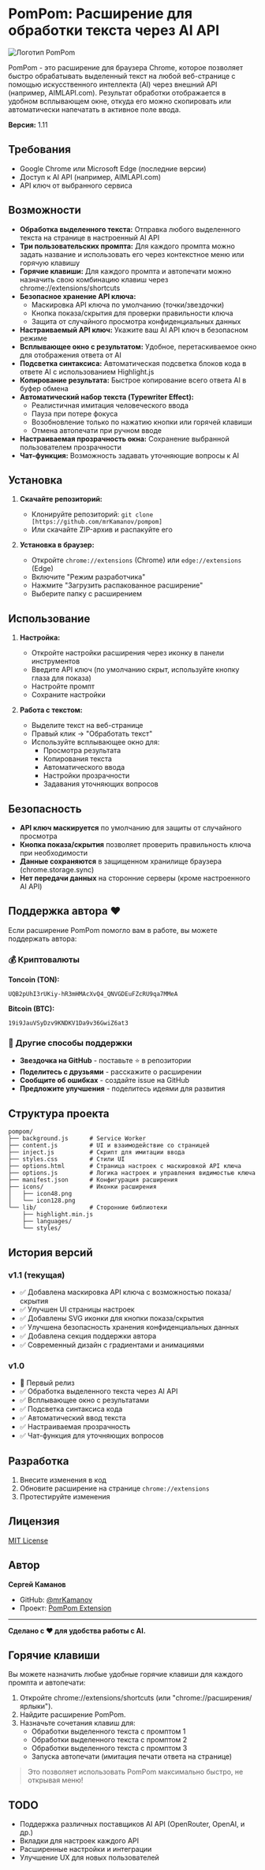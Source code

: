# PomPom: Расширение для обработки текста через AI API

![Логотип PomPom](icons/icon128.png)

PomPom - это расширение для браузера Chrome, которое позволяет быстро обрабатывать выделенный текст на любой веб-странице с помощью искусственного интеллекта (AI) через внешний API (например, AIMLAPI.com). Результат обработки отображается в удобном всплывающем окне, откуда его можно скопировать или автоматически напечатать в активное поле ввода.

**Версия:** 1.11

## Требования

* Google Chrome или Microsoft Edge (последние версии)
* Доступ к AI API (например, AIMLAPI.com)
* API ключ от выбранного сервиса

## Возможности

* **Обработка выделенного текста:** Отправка любого выделенного текста на странице в настроенный AI API
* **Три пользовательских промпта:** Для каждого промпта можно задать название и использовать его через контекстное меню или горячую клавишу
* **Горячие клавиши:** Для каждого промпта и автопечати можно назначить свою комбинацию клавиш через chrome://extensions/shortcuts
* **Безопасное хранение API ключа:** 
  * Маскировка API ключа по умолчанию (точки/звездочки)
  * Кнопка показа/скрытия для проверки правильности ключа
  * Защита от случайного просмотра конфиденциальных данных
* **Настраиваемый API ключ:** Укажите ваш AI API ключ в безопасном режиме
* **Всплывающее окно с результатом:** Удобное, перетаскиваемое окно для отображения ответа от AI
* **Подсветка синтаксиса:** Автоматическая подсветка блоков кода в ответе AI с использованием Highlight.js
* **Копирование результата:** Быстрое копирование всего ответа AI в буфер обмена
* **Автоматический набор текста (Typewriter Effect):** 
  * Реалистичная имитация человеческого ввода
  * Пауза при потере фокуса
  * Возобновление только по нажатию кнопки или горячей клавиши
  * Отмена автопечати при ручном вводе
* **Настраиваемая прозрачность окна:** Сохранение выбранной пользователем прозрачности
* **Чат-функция:** Возможность задавать уточняющие вопросы к AI

## Установка

1. **Скачайте репозиторий:**
   * Клонируйте репозиторий: `git clone [https://github.com/mrKamanov/pompom]`
   * Или скачайте ZIP-архив и распакуйте его

2. **Установка в браузер:**
   * Откройте `chrome://extensions` (Chrome) или `edge://extensions` (Edge)
   * Включите "Режим разработчика"
   * Нажмите "Загрузить распакованное расширение"
   * Выберите папку с расширением

## Использование

1. **Настройка:**
   * Откройте настройки расширения через иконку в панели инструментов
   * Введите API ключ (по умолчанию скрыт, используйте кнопку глаза для показа)
   * Настройте промпт
   * Сохраните настройки

2. **Работа с текстом:**
   * Выделите текст на веб-странице
   * Правый клик → "Обработать текст"
   * Используйте всплывающее окно для:
     * Просмотра результата
     * Копирования текста
     * Автоматического ввода
     * Настройки прозрачности
     * Задавания уточняющих вопросов

## Безопасность

* **API ключ маскируется** по умолчанию для защиты от случайного просмотра
* **Кнопка показа/скрытия** позволяет проверить правильность ключа при необходимости
* **Данные сохраняются** в защищенном хранилище браузера (chrome.storage.sync)
* **Нет передачи данных** на сторонние серверы (кроме настроенного AI API)

## Поддержка автора ❤️

Если расширение PomPom помогло вам в работе, вы можете поддержать автора:

### 💰 Криптовалюты

**Toncoin (TON):**
```
UQB2pUhI3rUKiy-hR3mHMAcXvQ4_QNVGDEuFZcRU9qa7MMeA
```

**Bitcoin (BTC):**
```
19i9JauVSyDzv9KNDKV1Da9v36GwiZ6at3
```

### 🌟 Другие способы поддержки

* **Звездочка на GitHub** - поставьте ⭐ в репозитории
* **Поделитесь с друзьями** - расскажите о расширении
* **Сообщите об ошибках** - создайте issue на GitHub
* **Предложите улучшения** - поделитесь идеями для развития

## Структура проекта

```
pompom/
├── background.js      # Service Worker
├── content.js         # UI и взаимодействие со страницей
├── inject.js          # Скрипт для имитации ввода
├── styles.css         # Стили UI
├── options.html       # Страница настроек с маскировкой API ключа
├── options.js         # Логика настроек и управления видимостью ключа
├── manifest.json      # Конфигурация расширения
├── icons/             # Иконки расширения
│   ├── icon48.png
│   └── icon128.png
└── lib/               # Сторонние библиотеки
    ├── highlight.min.js
    ├── languages/
    └── styles/
```

## История версий

### v1.1 (текущая)
* ✅ Добавлена маскировка API ключа с возможностью показа/скрытия
* ✅ Улучшен UI страницы настроек
* ✅ Добавлены SVG иконки для кнопки показа/скрытия
* ✅ Улучшена безопасность хранения конфиденциальных данных
* ✅ Добавлена секция поддержки автора
* ✅ Современный дизайн с градиентами и анимациями

### v1.0
* 🎉 Первый релиз
* ✅ Обработка выделенного текста через AI API
* ✅ Всплывающее окно с результатами
* ✅ Подсветка синтаксиса кода
* ✅ Автоматический ввод текста
* ✅ Настраиваемая прозрачность
* ✅ Чат-функция для уточняющих вопросов

## Разработка

1. Внесите изменения в код
2. Обновите расширение на странице `chrome://extensions`
3. Протестируйте изменения

## Лицензия

[MIT License](LICENSE)

## Автор

**Сергей Каманов**

- GitHub: [@mrKamanov](https://github.com/mrKamanov)
- Проект: [PomPom Extension](https://github.com/mrKamanov/pompom)

---
**Сделано с ❤️ для удобства работы с AI.**

## Горячие клавиши

Вы можете назначить любые удобные горячие клавиши для каждого промпта и автопечати:

1. Откройте chrome://extensions/shortcuts (или "chrome://расширения/ярлыки").
2. Найдите расширение PomPom.
3. Назначьте сочетания клавиш для:
   - Обработки выделенного текста с промптом 1
   - Обработки выделенного текста с промптом 2
   - Обработки выделенного текста с промптом 3
   - Запуска автопечати (имитация печати ответа на странице)

> Это позволяет использовать PomPom максимально быстро, не открывая меню!

## TODO

- Поддержка различных поставщиков AI API (OpenRouter, OpenAI, и др.)
- Вкладки для настроек каждого API
- Расширенные настройки и интеграции
- Улучшение UX для новых пользователей